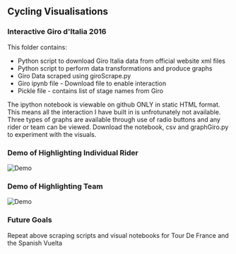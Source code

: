 ## Cycling Visualisations

### Interactive Giro d'Italia 2016

This folder contains:
- Python script to download Giro Italia data from official website xml files
- Python script to perform data transformations and produce graphs
- Giro Data scraped using giroScrape.py
- Giro ipynb file - Download file to enable interaction
- Pickle file - contains list of stage names from Giro

The ipython notebook is viewable on github ONLY in static HTML format. This means all the interaction I have built in is unfrotunately not available. Three types of graphs are available through use of radio buttons and any rider or team can be viewed.
Download the notebook, csv and graphGiro.py to experiment with the visuals.

### Demo of Highlighting Individual Rider
![Demo](https://github.com/N-Johnston/Visualisations/blob/master/Cycling/Data/Gifs/riders.gif)

### Demo of Highlighting Team
![Demo](https://github.com/N-Johnston/Visualisations/blob/master/Cycling/Data/Gifs/teams.gif)


### Future Goals

Repeat above scraping scripts and visual notebooks for Tour De France and the Spanish Vuelta


